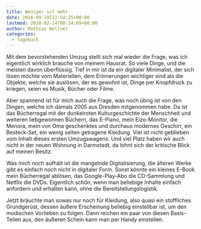 ```yaml
---
title: Weniger ist mehr
date: 2016-09-19T22:54:25+00:00
lastmod: 2020-02-14T00:14:09+00:00
author: Mathias Wellner
categories:
  - tagebuch
---
```

Mit dem bevorstehenden Umzug stellt sich mal wieder die Frage, was ich eigentlich wirklich brauche von meinem Hausrat. So viele Dinge, und die 
meisten davon überflüssig. Tief in mir ist da ein digitaler Minimalist, der sich lösen möchte vom Materiellen, dem Erinnerungen wichtiger sind 
als die Objekte, welche sie auslösen, der es gewohnt ist, Dinge per Knopfdruck zu kriegen, seien es Musik, Bücher oder Filme. 

Aber spannend ist für mich auch die Frage, was noch übrig ist von den Dingen, welche ich damals 2005 aus Dresden mitgenommen habe. Da ist das 
Bücherregal mit der dunkelroten Kulturgeschichte der Menschheit und weiteren liebgewonnen Büchern, das E-Piano, mein Eizo-Monitor, die Menora, 
mein von Oma geschenktes und durchaus modernes Geschirr, ein Besteck-Set, ein wenig selten getragene Kleidung. Viel ist nicht geblieben vom 
Inhalt dieses ersten Umzugswagens. Und viel Platz haben wir auch nicht in der neuen Wohnung in Darmstadt, da lohnt sich der kritische Blick 
auf meinen Besitz. 

Was mich noch aufhält ist die mangelnde Digitalisierung, die älteren Werke gibt es einfach noch nicht in digitaler Form. Sonst könnte ein kleines 
E-Book mein Bücherregal ablösen, das Google-Play-Abo die CD-Sammlung und Netflix die DVDs. Eigentlich schön, 
wenn man beliebige Inhalte einfach anfordern und erhalten kann, ohne die Bereitstellungslogistik. 

Jetzt bräuchte man sowas nur noch für Kleidung, also quasi ein stoffliches Grundgerüst, dessen äußere Erscheinung beliebig einstellbar ist, 
um den modischen Vorlieben zu folgen. Dann reichen ein paar von diesen Basis-Teilen aus, den äußeren Schein kann man per Handy einstellen.